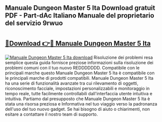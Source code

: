 ## Manuale Dungeon Master 5 Ita Download gratuit PDF - Part-dAc Italiano Manuale del proprietario del servizio 9rwuo

# <h2><a href="http://dffif1.blite.top/?on=Manuale+Dungeon+Master+5+Ita">🔗Download 👉🔴 Manuale Dungeon Master 5 Ita</a></h2>

[![Manuale Dungeon Master 5 Ita download](https://i.imgur.com/lujVjoI.png)](http://dffif1.blite.top/?on=Manuale+Dungeon+Master+5+Ita)
Risoluzione dei problemi resa semplice questa guida fornisce preziose informazioni sulla risoluzione dei problemi comuni con il tuo nuovo REDDDDDDD. Compatibile con le principali marche questo Manuale Dungeon Master 5 Ita è compatibile con le principali marche di prodotti compatibili. Manuale Dungeon Master 5 Ita ha una serie di funzionalità avanzate tra cui rilevamento di oggetti, riconoscimento facciale, impostazioni personalizzabili e monitoraggio in tempo reale, tutte facilmente controllabili dall'interfaccia utente intuitiva e intuitiva. Partiamo dal presupposto che Manuale Dungeon Master 5 Ita è stata una risorsa preziosa e Informativa nel tuo viaggio verso la padronanza dell'uso del tuo nuovo gadget. Se hai bisogno di aiuto o chiarimenti, non esitare a contattare il nostro team di supporto.
